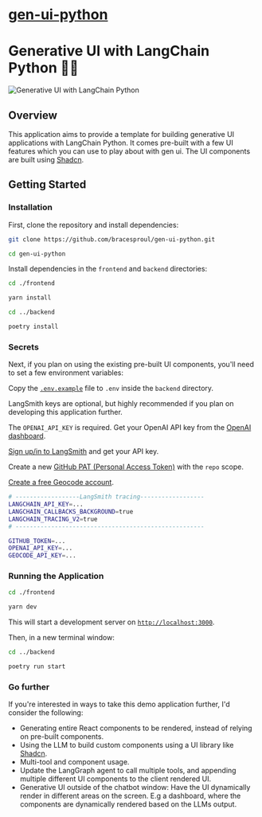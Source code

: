 # [gen-ui-python](https://github.com/bracesproul/gen-ui-python)

# Generative UI with LangChain Python 🦜🔗

![Generative UI with LangChain Python](./frontend/public/gen_ui_diagram.png)

## Overview

This application aims to provide a template for building generative UI applications with LangChain Python.
It comes pre-built with a few UI features which you can use to play about with gen ui. The UI components are built using [Shadcn](https://ui.shadcn.com/).

## Getting Started

### Installation

First, clone the repository and install dependencies:

```bash
git clone https://github.com/bracesproul/gen-ui-python.git

cd gen-ui-python
```

Install dependencies in the `frontend` and `backend` directories:

```bash
cd ./frontend

yarn install
```

```bash
cd ../backend

poetry install
```

### Secrets

Next, if you plan on using the existing pre-built UI components, you'll need to set a few environment variables:

Copy the [`.env.example`](./backend/.env.example) file to `.env` inside the `backend` directory.

LangSmith keys are optional, but highly recommended if you plan on developing this application further.

The `OPENAI_API_KEY` is required. Get your OpenAI API key from the [OpenAI dashboard](https://platform.openai.com/login?launch).

[Sign up/in to LangSmith](https://smith.langchain.com/) and get your API key.

Create a new [GitHub PAT (Personal Access Token)](https://github.com/settings/tokens/new) with the `repo` scope.

[Create a free Geocode account](https://geocode.xyz/api).

```bash
# ------------------LangSmith tracing------------------
LANGCHAIN_API_KEY=...
LANGCHAIN_CALLBACKS_BACKGROUND=true
LANGCHAIN_TRACING_V2=true
# -----------------------------------------------------

GITHUB_TOKEN=...
OPENAI_API_KEY=...
GEOCODE_API_KEY=...
```

### Running the Application

```bash
cd ./frontend

yarn dev
```

This will start a development server on [`http://localhost:3000`](http://localhost:3000).

Then, in a new terminal window:

```bash
cd ../backend

poetry run start
```

### Go further

If you're interested in ways to take this demo application further, I'd consider the following:

- Generating entire React components to be rendered, instead of relying on pre-built components.
- Using the LLM to build custom components using a UI library like [Shadcn](https://ui.shadcn.com/).
- Multi-tool and component usage.
- Update the LangGraph agent to call multiple tools, and appending multiple different UI components to the client rendered UI.
- Generative UI outside of the chatbot window: Have the UI dynamically render in different areas on the screen. E.g a dashboard, where the components are dynamically rendered based on the LLMs output.
